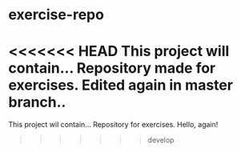 # exercise-repo
<<<<<<< HEAD
This project will contain...
Repository made for exercises.
Edited again in master branch..
=======
This project wil contain...
Repository for exercises.
Hello, again!
>>>>>>> develop
